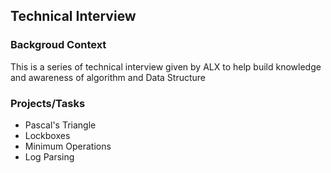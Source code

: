 ## Technical Interview

### Backgroud Context
This is a series of technical interview given by ALX to help build knowledge and awareness of algorithm and Data Structure

### Projects/Tasks
- Pascal's Triangle
- Lockboxes
- Minimum Operations
- Log Parsing
